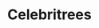 ---
layout: product
title: Celebritrees
description: Because every tree is a VIP
image: celebritrees
bandcamp: https://olifrost.bandcamp.com/track/celebritrees
---